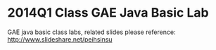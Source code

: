 2014Q1 Class GAE Java Basic Lab
===========================

GAE java basic class labs, related slides please reference: http://www.slideshare.net/peihsinsu
